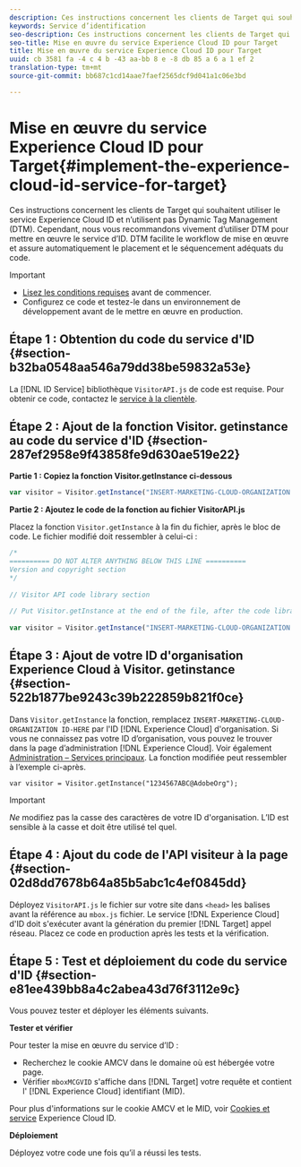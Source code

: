 ```yaml
---
description: Ces instructions concernent les clients de Target qui souhaitent utiliser le service Experience Cloud ID et n’utilisent pas Dynamic Tag Management (DTM). Cependant, nous vous recommandons vivement d’utiliser DTM pour mettre en œuvre le service d’ID. DTM facilite le workflow de mise en œuvre et assure automatiquement le placement et le séquencement adéquats du code.
keywords: Service d’identification
seo-description: Ces instructions concernent les clients de Target qui souhaitent utiliser le service Experience Cloud ID et n’utilisent pas Dynamic Tag Management (DTM). Cependant, nous vous recommandons vivement d’utiliser DTM pour mettre en œuvre le service d’ID. DTM facilite le workflow de mise en œuvre et assure automatiquement le placement et le séquencement adéquats du code.
seo-title: Mise en œuvre du service Experience Cloud ID pour Target
title: Mise en œuvre du service Experience Cloud ID pour Target
uuid: cb 3581 fa -4 c 4 b -43 aa-bb 8 e -8 db 85 a 6 a 1 ef 2
translation-type: tm+mt
source-git-commit: bb687c1cd14aae7faef2565dcf9d041a1c06e3bd

---
```



# Mise en œuvre du service Experience Cloud ID pour Target{#implement-the-experience-cloud-id-service-for-target}

Ces instructions concernent les clients de Target qui souhaitent utiliser le service Experience Cloud ID et n’utilisent pas Dynamic Tag Management (DTM). Cependant, nous vous recommandons vivement d’utiliser DTM pour mettre en œuvre le service d’ID. DTM facilite le workflow de mise en œuvre et assure automatiquement le placement et le séquencement adéquats du code.

>[!IMPORTANT]
>
>* [Lisez les conditions requises](../mcvid-reference/mcvid-requirements.md) avant de commencer.
>* Configurez ce code et testez-le dans un environnement de développement avant de le mettre en œuvre en production.
>



## Étape 1 : Obtention du code du service d&#39;ID {#section-b32ba0548aa546a79dd38be59832a53e}

La [!DNL ID Service] bibliothèque `VisitorAPI.js` de code est requise. Pour obtenir ce code, contactez le [service à la clientèle](https://helpx.adobe.com/marketing-cloud/contact-support.html).

## Étape 2 : Ajout de la fonction Visitor. getinstance au code du service d&#39;ID {#section-287ef2958e9f43858fe9d630ae519e22}

**Partie 1 : Copiez la fonction Visitor.getInstance ci-dessous**

```js
var visitor = Visitor.getInstance("INSERT-MARKETING-CLOUD-ORGANIZATION ID-HERE"); 
```

**Partie 2 : Ajoutez le code de la fonction au fichier VisitorAPI.js**

Placez la fonction `Visitor.getInstance` à la fin du fichier, après le bloc de code. Le fichier modifié doit ressembler à celui-ci :

```js
/* 
========== DO NOT ALTER ANYTHING BELOW THIS LINE ========== 
Version and copyright section 
*/ 
 
// Visitor API code library section 
 
// Put Visitor.getInstance at the end of the file, after the code library 
 
var visitor = Visitor.getInstance("INSERT-MARKETING-CLOUD-ORGANIZATION ID-HERE");
```

## Étape 3 : Ajout de votre ID d&#39;organisation Experience Cloud à Visitor. getinstance {#section-522b1877be9243c39b222859b821f0ce}

Dans `Visitor.getInstance` la fonction, remplacez `INSERT-MARKETING-CLOUD-ORGANIZATION ID-HERE` par l&#39;ID [!DNL Experience Cloud] d&#39;organisation. Si vous ne connaissez pas votre ID d’organisation, vous pouvez le trouver dans la page d’administration [!DNL Experience Cloud]. Voir également [Administration – Services principaux](https://marketing.adobe.com/resources/help/en_US/mcloud/admin_getting_started.html). La fonction modifiée peut ressembler à l’exemple ci-après.

`var visitor = Visitor.getInstance("1234567ABC@AdobeOrg");`

>[!IMPORTANT]
>
>*Ne* modifiez pas la casse des caractères de votre ID d&#39;organisation. L’ID est sensible à la casse et doit être utilisé tel quel.

## Étape 4 : Ajout du code de l&#39;API visiteur à la page {#section-02d8dd7678b64a85b5abc1c4ef0845dd}

Déployez `VisitorAPI.js` le fichier sur votre site dans `<head>` les balises avant la référence au `mbox.js` fichier. Le service [!DNL Experience Cloud] d&#39;ID doit s&#39;exécuter avant la génération du premier [!DNL Target] appel réseau. Placez ce code en production après les tests et la vérification.

## Étape 5 : Test et déploiement du code du service d&#39;ID {#section-e81ee439bb8a4c2abea43d76f3112e9c}

Vous pouvez tester et déployer les éléments suivants.

**Tester et vérifier**

Pour tester la mise en œuvre du service d’ID :

* Recherchez le cookie AMCV dans le domaine où est hébergée votre page.
* Vérifier `mboxMCGVID` s&#39;affiche dans [!DNL Target] votre requête et contient l&#39; [!DNL Experience Cloud] identifiant (MID).

Pour plus d&#39;informations sur le cookie AMCV et le MID, voir [Cookies et service](../mcvid-introduction/mcvid-cookies.md) Experience Cloud ID.

**Déploiement**

Déployez votre code une fois qu’il a réussi les tests.
